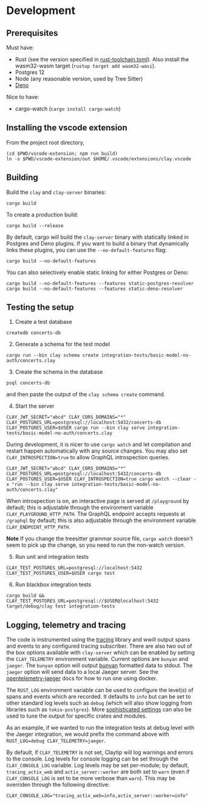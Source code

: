 # Development

## Prerequisites

Must have:

- Rust (see the version specified in [rust-toolchain.toml](rust-toolchain.toml)). Also install the wasm32-wasm target (`rustup target add wasm32-wasi`).
- Postgres 12
- Node (any reasonable version, used by Tree Sitter)
- [Deno](https://deno.land/)

Nice to have:

- cargo-watch (`cargo install cargo-watch`)

## Installing the vscode extension

From the project root directory,

```
(cd $PWD/vscode-extension; npm run build)
ln -s $PWD/vscode-extension/out $HOME/.vscode/extensions/clay.vscode
```

## Building

Build the `clay` and `clay-server` binaries:

```
cargo build
```

To create a production build:

```
cargo build --release
```

By default, cargo will build the `clay-server` binary with statically linked in Postgres and Deno plugins. If you want to build a binary that dynamically links these plugins, you can use the `--no-default-features` flag:

```
cargo build --no-default-features
```

You can also selectively enable static linking for either Postgres or Deno:

```
cargo build --no-default-features --features static-postgres-resolver
cargo build --no-default-features --features static-deno-resolver
```

## Testing the setup

1. Create a test database

```
createdb concerts-db
```

2. Generate a schema for the test model

```
cargo run --bin clay schema create integration-tests/basic-model-no-auth/concerts.clay
```

3. Create the schema in the database

```
psql concerts-db
```

and then paste the output of the `clay schema create` command.

4. Start the server

```
CLAY_JWT_SECRET="abcd" CLAY_CORS_DOMAINS="*" CLAY_POSTGRES_URL=postgresql://localhost:5432/concerts-db CLAY_POSTGRES_USER=$USER cargo run --bin clay serve integration-tests/basic-model-no-auth/concerts.clay
```

During development, it is nicer to use `cargo watch` and let compilation and restart happen automatically with any source changes. You may also set `CLAY_INTROSPECTION=true` to allow GraphQL introspection queries.

```
CLAY_JWT_SECRET="abcd" CLAY_CORS_DOMAINS="*" CLAY_POSTGRES_URL=postgresql://localhost:5432/concerts-db CLAY_POSTGRES_USER=$USER CLAY_INTROSPECTION=true cargo watch --clear -x "run --bin clay serve integration-tests/basic-model-no-auth/concerts.clay"
```

When introspection is on, an interactive page is served at `/playground` by default; this is adjustable through the environment variable `CLAY_PLAYGROUND_HTTP_PATH`. The GraphQL endpoint accepts requests at `/graphql` by default; this is also adjustable through the environment variable `CLAY_ENDPOINT_HTTP_PATH`.

**Note**
If you change the treesitter grammar source file, `cargo watch` doesn't seem to pick up the change, so you need to run the non-watch version.

5. Run unit and integration tests

```
CLAY_TEST_POSTGRES_URL=postgresql://localhost:5432 CLAY_TEST_POSTGRES_USER=$USER cargo test
```

6. Run blackbox integration tests

```
cargo build && CLAY_TEST_POSTGRES_URL=postgresql://$USER@localhost:5432 target/debug/clay test integration-tests
```

## Logging, telemetry and tracing

The code is instrumented using the [tracing](https://crates.io/crates/tracing) library and wwill output spans and events to any configured tracing subscriber. There are also two out of the box options available with `clay-server` which can be enabled by setting the `CLAY_TELEMETRY` environment variable. Current options are `bunyan` and `jaeger`. The `bunyan` option will output [bunyan](https://crates.io/crates/tracing-bunyan-formatter) formatted data to stdout. The `jaeger` option will send data to a local Jaeger server. See the [opentelemetry-jaeger](https://crates.io/crates/opentelemetry-jaeger) docs for how to run one using docker.

The `RUST_LOG` environment variable can be used to configure the level(s) of spans and events which are recorded. It defaults to `info` but can be set to other standard log levels such as `debug` (which will also show logging from libraries such as `tokio-postgres`). More [sophisticated settings](https://docs.rs/tracing-subscriber/latest/tracing_subscriber/struct.EnvFilter.html) can also be used to tune the output for specific crates and modules.

As an example, if we wanted to run the integration tests at debug level with the Jaeger integration, we would prefix the command above with `RUST_LOG=debug CLAY_TELEMETRY=jaeger`.

By default, if `CLAY_TELEMETRY` is not set, Claytip will log warnings and errors to the console. Log levels for console logging can be set through the `CLAY_CONSOLE_LOG` variable. Log levels may be set per-module; by default, `tracing_actix_web` and `actix_server::worker` are both set to `warn` (even if `CLAY_CONSOLE_LOG` is set to be more verbose than `warn`). This may be overriden through the following directive:

`CLAY_CONSOLE_LOG="tracing_actix_web=info,actix_server::worker=info"`
